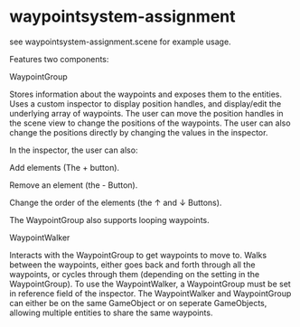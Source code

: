 # waypointsystem-assignment

see waypointsystem-assignment.scene for example usage.

Features two components:

WaypointGroup

Stores information about the waypoints and exposes them to the entities. Uses a custom inspector to display position handles, and display/edit the underlying array of waypoints. The user can move the position handles in the scene view to change the positions of the waypoints. The user can also change the positions directly by changing the values in the inspector.

In the inspector, the user can also:

Add elements (The + button).

Remove an element (the - Button).

Change the order of the elements (the ↑ and ↓ Buttons).

The WaypointGroup also supports looping waypoints.


WaypointWalker

Interacts with the WaypointGroup to get waypoints to move to. Walks between the waypoints, either goes back and forth through all the waypoints, or cycles through them (depending on the setting in the WaypointGroup). To use the WaypointWalker, a WaypointGroup must be set in reference field of the inspector. The WaypointWalker and WaypointGroup can either be on the same GameObject or on seperate GameObjects, allowing multiple entities to share the same waypoints.

